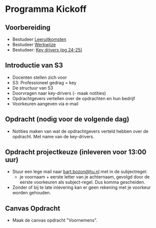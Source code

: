 # Programma Kickoff

## Voorbereiding

- Bestudeer [Leeruitkomsten](../../README.md)
- Bestudeer [Werkwijze](../../organisatorisch/README.md)
- Bestudeer: [Key drivers (pg 24-25)](../../onderwijsmateriaal/readers/reader-system-engineering.pdf)

## Introductie van S3

- Docenten stellen zich voor
- S3: Professioneel gedrag = key
- De structuur van S3
- Doorvragen naar key-drivers (- maak notities)
- Opdrachtgevers vertellen over de opdrachten en hun bedrijf
- Voorkeuren aangeven via e-mail

## Opdracht (nodig voor de volgende dag)

- Notities maken van wat de opdrachtgevers verteld hebben over de opdracht. Met name van de key-drivers.

## Opdracht projectkeuze (inleveren voor 13:00 uur)

- Stuur een lege mail naar bart.bozon@hu.nl met in de subjectregel:
  - je voornaam + eerste letter van je achternaam, gevolgd door de eerste voorkeuren als subject-regel. Dus komma gescheiden.
- Zonder of bij te late inlevering kan er geen rekening met je voorkeur worden gehouden.

## Canvas Opdracht

- Maak de canvas opdracht "Voornemens".
